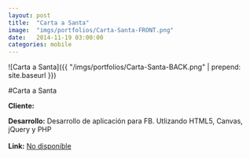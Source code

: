 ```yaml
---
layout:	post
title:	"Carta a Santa"
image:	"imgs/portfolios/Carta-Santa-FRONT.png"
date:   2014-11-19 03:00:00
categories: mobile
---
```

![Carta a Santa]({{ "/imgs/portfolios/Carta-Santa-BACK.png" | prepend: site.baseurl }})

#Carta a Santa

**Cliente:** 

**Desarrollo:** Desarrollo de aplicación para FB. Utlizando HTML5, Canvas, jQuery y PHP
<br><br>
**Link:**
<a class="link" href="" target="blank"> No disponible</a>